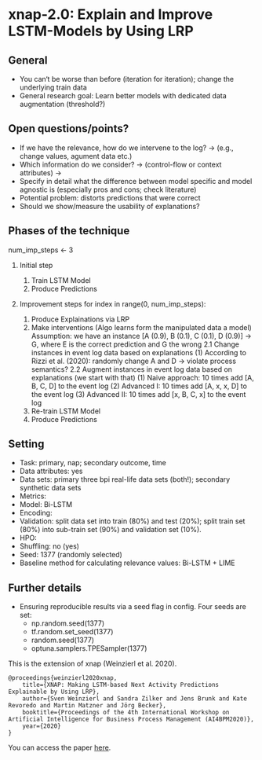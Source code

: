 # xnap-2.0: Explain and Improve LSTM-Models by Using LRP

## General
- You can‘t be worse than before (iteration for iteration); change the underlying train data
- General research goal:  Learn better models with dedicated data augmentation (threshold?)

## Open questions/points?
- If we have the relevance, how do we intervene to the log? -> (e.g., change values, agument data etc.)
- Which information do we consider? -> (control-flow or context attributes) -> 
- Specify in detail what the difference between model specific and model agnostic is (especially pros and cons; check literature)
- Potential problem: distorts predictions that were correct
- Should we show/measure the usability of explanations?

## Phases of the technique

num_imp_steps <- 3
1. Initial step
    1. Train LSTM Model
    2. Produce Predictions

2. Improvement steps
for index in range(0, num_imp_steps):
    1. Produce Explainations via LRP
    2. Make interventions (Algo learns form the manipulated data a model) 
        Assumption: we have an instance [A (0.9), B (0.1), C (0.1), D (0.9)] -> G, where E is the correct prediction and G the wrong
        2.1 Change instances in event log data based on explanations
            (1) According to Rizzi et al. (2020): randomly change A and D -> violate process semantics?
        2.2 Augment instances in event log data based on explanations (we start with that)
            (1) Naive approach: 10 times add [A, B, C, D] to the event log
            (2) Advanced I: 10 times add [A, x, x, D] to the event log
            (3) Advanced II: 10 times add [x, B, C, x] to the event log
    3. Re-train LSTM Model
    4. Produce Predictions

 
## Setting
- Task: primary, nap; secondary outcome, time
- Data attributes: yes
- Data sets: primary three bpi real-life data sets (both!); secondary synthetic data sets
- Metrics:
- Model: Bi-LSTM
- Encoding:
- Validation: split data set into train (80%) and test (20%); split train set (80%) into sub-train set (90%) and validation set (10%). 
- HPO:
- Shuffling: no (yes)
- Seed: 1377 (randomly selected)
- Baseline method for calculating relevance values: Bi-LSTM + LIME


## Further details
- Ensuring reproducible results via a seed flag in config. Four seeds are set:
    - np.random.seed(1377)
    - tf.random.set_seed(1377)
    - random.seed(1377)
    - optuna.samplers.TPESampler(1377)


This is the extension of xnap (Weinzierl et al. 2020).
```
@proceedings{weinzierl2020xnap,
    title={XNAP: Making LSTM-based Next Activity Predictions Explainable by Using LRP},
    author={Sven Weinzierl and Sandra Zilker and Jens Brunk and Kate Revoredo and Martin Matzner and Jörg Becker},
    booktitle={Proceedings of the 4th International Workshop on Artificial Intelligence for Business Process Management (AI4BPM2020)},
    year={2020}
}

```

You can access the paper [here](https://www.researchgate.net/publication/342918341_XNAP_Making_LSTM-based_Next_Activity_Predictions_Explainable_by_Using_LRP).
